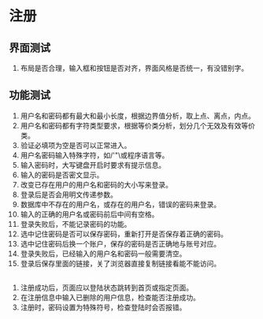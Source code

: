 # 注册
## 界面测试
1. 布局是否合理，输入框和按钮是否对齐，界面风格是否统一，有没错别字。

## 功能测试
1. 用户名和密码都有最大和最小长度，根据边界值分析，取上点、离点，内点。
2. 用户名和密码都有字符类型要求，根据等价类分析，划分几个无效及有效等价类。
3. 验证必填项为空是否可以正常进入。
4. 用户名密码输入特殊字符，如/'"\或程序语言等。
5. 输入密码时，大写键盘开启时要求有提示信息。
6. 输入的密码是否密文显示。
7. 改变已存在用户的用户名和密码的大小写来登录。
8. 登录后是否会用明文传递参数。
9. 数据库中不存在的用户名，或存在的用户名，错误的密码来登录。
10. 输入的正确的用户名或密码前后中间有空格。
11. 登录失败后，不能记录密码的功能。
12. 选中记住密码是否可以保存密码，重新打开是否保存着正确的密码。
13. 选中记住密码后换一个账户，保存的密码是否正确地与账号对应。
14. 登录失败后，已经输入的用户名和密码一般需要清空。
15. 登录后保存里面的链接，关了浏览器直接复制链接看能不能访问。

## 


1. 注册成功后，页面应以登陆状态跳转到首页或指定页面。
2. 在注册信息中输入已删除的用户信息，检查能否注册成功。
3. 注册时，密码设置为特殊符号，检查登陆时会否报错。